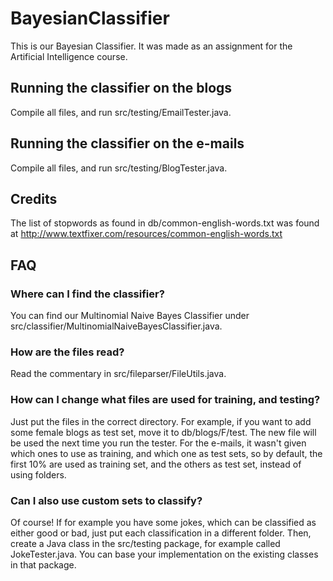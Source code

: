 # BayesianClassifier
This is our Bayesian Classifier. It was made as an assignment for the Artificial Intelligence course. 

## Running the classifier on the blogs
Compile all files, and run src/testing/EmailTester.java.

## Running the classifier on the e-mails
Compile all files, and run src/testing/BlogTester.java.

## Credits
The list of stopwords as found in db/common-english-words.txt was found at http://www.textfixer.com/resources/common-english-words.txt

## FAQ

### Where can I find the classifier?
You can find our Multinomial Naive Bayes Classifier under src/classifier/MultinomialNaiveBayesClassifier.java.

### How are the files read?
Read the commentary in src/fileparser/FileUtils.java.

### How can I change what files are used for training, and testing?
Just put the files in the correct directory. For example, if you want to add some female blogs as test set, move it to db/blogs/F/test. The new file will be used the next time you run the tester. For the e-mails, it wasn't given which ones to use as training, and which one as test sets, so by default, the first 10% are used as training set, and the others as test set, instead of using folders.

### Can I also use custom sets to classify?
Of course! If for example you have some jokes, which can be classified as either good or bad, just put each classification in a different folder. Then, create a Java class in the src/testing package, for example called JokeTester.java. You can base your implementation on the existing classes in that package. 
